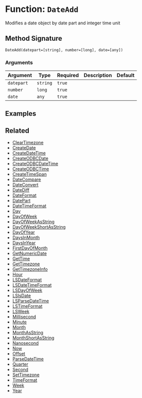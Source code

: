 [comment]: # (Note: This documentation is generated dynamically in the build process.  To modify the contents, change the javadoc on the _invoke method of the BIF class)

# Function: `DateAdd`

Modifies a date object by date part and integer time unit

## Method Signature

```
DateAdd(datepart=[string], number=[long], date=[any])
```

### Arguments


| Argument | Type | Required | Description | Default |
|----------|------|----------|-------------|---------|
| `datepart` | `string` | `true` |  |  |
| `number` | `long` | `true` |  |  |
| `date` | `any` | `true` |  |  |

## Examples



## Related

  * [ClearTimezone](./ClearTimezone.md)
  * [CreateDate](./CreateDate.md)
  * [CreateDateTime](./CreateDateTime.md)
  * [CreateODBCDate](./CreateODBCDate.md)
  * [CreateODBCDateTime](./CreateODBCDateTime.md)
  * [CreateODBCTime](./CreateODBCTime.md)
  * [CreateTimeSpan](./CreateTimeSpan.md)
  * [DateCompare](./DateCompare.md)
  * [DateConvert](./DateConvert.md)
  * [DateDiff](./DateDiff.md)
  * [DateFormat](./DateFormat.md)
  * [DatePart](./DatePart.md)
  * [DateTimeFormat](./DateTimeFormat.md)
  * [Day](./Day.md)
  * [DayOfWeek](./DayOfWeek.md)
  * [DayOfWeekAsString](./DayOfWeekAsString.md)
  * [DayOfWeekShortAsString](./DayOfWeekShortAsString.md)
  * [DayOfYear](./DayOfYear.md)
  * [DaysInMonth](./DaysInMonth.md)
  * [DaysInYear](./DaysInYear.md)
  * [FirstDayOfMonth](./FirstDayOfMonth.md)
  * [GetNumericDate](./GetNumericDate.md)
  * [GetTime](./GetTime.md)
  * [GetTimezone](./GetTimezone.md)
  * [GetTimezoneInfo](./GetTimezoneInfo.md)
  * [Hour](./Hour.md)
  * [LSDateFormat](./LSDateFormat.md)
  * [LSDateTimeFormat](./LSDateTimeFormat.md)
  * [LSDayOfWeek](./LSDayOfWeek.md)
  * [LSIsDate](./LSIsDate.md)
  * [LSParseDateTime](./LSParseDateTime.md)
  * [LSTimeFormat](./LSTimeFormat.md)
  * [LSWeek](./LSWeek.md)
  * [Millisecond](./Millisecond.md)
  * [Minute](./Minute.md)
  * [Month](./Month.md)
  * [MonthAsString](./MonthAsString.md)
  * [MonthShortAsString](./MonthShortAsString.md)
  * [Nanosecond](./Nanosecond.md)
  * [Now](./Now.md)
  * [Offset](./Offset.md)
  * [ParseDateTime](./ParseDateTime.md)
  * [Quarter](./Quarter.md)
  * [Second](./Second.md)
  * [SetTimezone](./SetTimezone.md)
  * [TimeFormat](./TimeFormat.md)
  * [Week](./Week.md)
  * [Year](./Year.md)
